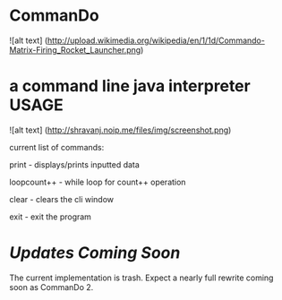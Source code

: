 CommanDo
========

![alt text] (http://upload.wikimedia.org/wikipedia/en/1/1d/Commando-Matrix-Firing_Rocket_Launcher.png)

a command line java interpreter
USAGE
========
![alt text] (http://shravanj.noip.me/files/img/screenshot.png)

current list of commands:

print - displays/prints inputted data

loopcount++ - while loop for count++ operation

clear - clears the cli window

exit - exit the program

***Updates Coming Soon***
=========================
The current implementation is trash. Expect a nearly full rewrite coming soon as CommanDo 2. 
